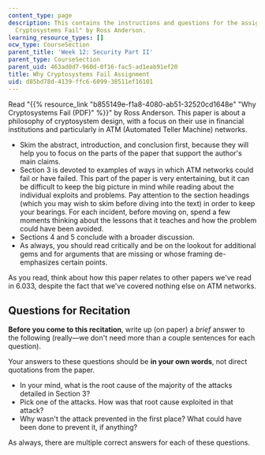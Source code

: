 ```yaml
---
content_type: page
description: This contains the instructions and questions for the assignment on "Why
  Cryptosystems Fail" by Ross Anderson.
learning_resource_types: []
ocw_type: CourseSection
parent_title: 'Week 12: Security Part II'
parent_type: CourseSection
parent_uid: 463ad0d7-960d-0f16-fac5-ad1eab91ef20
title: Why Cryptosystems Fail Assignment
uid: d85bd78d-4139-ffc6-6099-38511ef16101
---
```


Read "{{% resource_link "b855149e-f1a8-4080-ab51-32520cd1648e" "Why Cryptosystems Fail (PDF)" %}}" by Ross Anderson. This paper is about a philosophy of cryptosystem design, with a focus on their use in financial institutions and particularly in ATM (Automated Teller Machine) networks.

*   Skim the abstract, introduction, and conclusion first, because they will help you to focus on the parts of the paper that support the author's main claims.
*   Section 3 is devoted to examples of ways in which ATM networks could fail or have failed. This part of the paper is very entertaining, but it can be difficult to keep the big picture in mind while reading about the individual exploits and problems. Pay attention to the section headings (which you may wish to skim before diving into the text) in order to keep your bearings. For each incident, before moving on, spend a few moments thinking about the lessons that it teaches and how the problem could have been avoided.
*   Sections 4 and 5 conclude with a broader discussion.
*   As always, you should read critically and be on the lookout for additional gems and for arguments that are missing or whose framing de-emphasizes certain points.

As you read, think about how this paper relates to other papers we've read in 6.033, despite the fact that we've covered nothing else on ATM networks.

Questions for Recitation
------------------------

**Before you come to this recitation**, write up (on paper) a _brief_ answer to the following (really—we don't need more than a couple sentences for each question). 

Your answers to these questions should be **in your own words**, not direct quotations from the paper.

*   In your mind, what is the root cause of the majority of the attacks detailed in Section 3?
*   Pick one of the attacks. How was that root cause exploited in that attack?
*   Why wasn't the attack prevented in the first place? What could have been done to prevent it, if anything?

As always, there are multiple correct answers for each of these questions.